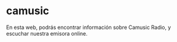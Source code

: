 # camusic
En esta web, podrás encontrar información sobre Camusic Radio, y escuchar nuestra emisora online.
